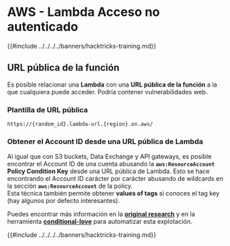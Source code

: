 # AWS - Lambda Acceso no autenticado

{{#include ../../../../banners/hacktricks-training.md}}

## URL pública de la función

Es posible relacionar una **Lambda** con una **URL pública de la función** a la que cualquiera puede acceder. Podría contener vulnerabilidades web.

### Plantilla de URL pública
```
https://{random_id}.lambda-url.{region}.on.aws/
```
### Obtener el Account ID desde una URL pública de Lambda

Al igual que con S3 buckets, Data Exchange y API gateways, es posible encontrar el Account ID de una cuenta abusando la **`aws:ResourceAccount`** **Policy Condition Key** desde una URL pública de Lambda. Esto se hace encontrando el Account ID carácter por carácter abusando de wildcards en la sección **`aws:ResourceAccount`** de la policy.\
Esta técnica también permite obtener **values of tags** si conoces el tag key (hay algunos por defecto interesantes).

Puedes encontrar más información en la [**original research**](https://blog.plerion.com/conditional-love-for-aws-metadata-enumeration/) y en la herramienta [**conditional-love**](https://github.com/plerionhq/conditional-love/) para automatizar esta explotación.

{{#include ../../../../banners/hacktricks-training.md}}
